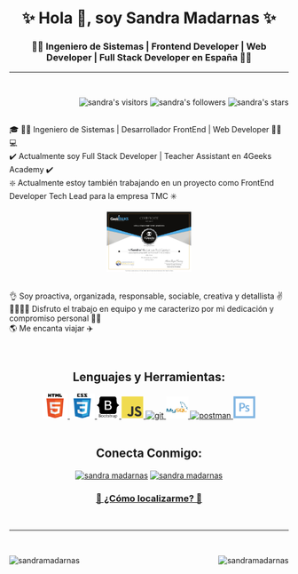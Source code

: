 <h1 align="center">✨ Hola 👋, soy Sandra Madarnas ✨</h1>
<h3 align="center">👨‍💻 Ingeniero de Sistemas | Frontend Developer | Web Developer | Full Stack Developer en España 👨‍💻</h3>
<hr><br>
<p align="right">
	<img alt="sandra's visitors" src="https://komarev.com/ghpvc/?username=SandraMadarnas&color=8c36db&style=flat&label=visitors" />
	<img alt="sandra's followers" src="https://img.shields.io/github/followers/SandraMadarnas?color=blueviolet" />
	<img alt="sandra's stars" src="https://img.shields.io/github/stars/SandraMadarnas?color=blueviolet" />
</p>
 <!--<p align="left"><img src="https://komarev.com/ghpvc/?username=SandraMadarnas&color=red&style=flat"></p>-->
<p>
	<br>
	🎓 👨‍💻 Ingeniero de Sistemas | Desarrollador FrontEnd | Web Developer 👨‍💻 💻
	<br>
	✔️ Actualmente soy Full Stack Developer | Teacher Assistant en 4Geeks Academy ✔️
	<br>
	❇️ Actualmente estoy también trabajando en un proyecto como FrontEnd Developer Tech Lead para la empresa TMC ✳️
	<br>
</p>
<div align="center" display="flex">
  <a href="Certificado Full Stack Developer 4Geeks Academy-Sandra Madarnas.png">
    <img width="30%" src="Certificado Full Stack Developer 4Geeks Academy-Sandra Madarnas.png" />
  </a>
</div>
<p>
	<br>
	👌 Soy proactiva, organizada, responsable, sociable, creativa y detallista ✌️
	<br>
	🧑‍🤝‍🧑👫 Disfruto el trabajo en equipo y me caracterizo por mi dedicación y compromiso personal 👬👭
	<br>
	🌎 Me encanta viajar ✈️
	<br>
</p>
<br>
<h2 align="center">Lenguajes y Herramientas:</h2>
<div align="center"> 
  <a title="HTML5" href="https://www.w3.org/html/" target="_blank" rel="noreferrer"> <img src="https://raw.githubusercontent.com/devicons/devicon/master/icons/html5/html5-original-wordmark.svg" alt="html5" width="45" height="45"/> </a> 
  <a title="CSS3" href="https://www.w3schools.com/css/" target="_blank" rel="noreferrer"> <img src="https://raw.githubusercontent.com/devicons/devicon/master/icons/css3/css3-original-wordmark.svg" alt="css3" width="45" height="45"/> </a> 
  <!--<a title="SASS" href="https://sass-lang.com" target="_blank" rel="noreferrer"> <img src="https://raw.githubusercontent.com/devicons/devicon/master/icons/sass/sass-original.svg" alt="sass" width="40" height="40"/> </a>-->
  <a title="Bootstrap" href="https://getbootstrap.com" target="_blank" rel="noreferrer"> <img src="https://raw.githubusercontent.com/devicons/devicon/master/icons/bootstrap/bootstrap-plain-wordmark.svg" alt="bootstrap" width="40" height="40"/> </a> 
  <!--<a title="Tailwind CSS" href="https://tailwindcss.com/" target="_blank" rel="noreferrer"> <img src="https://www.vectorlogo.zone/logos/tailwindcss/tailwindcss-icon.svg" alt="tailwind" width="40" height="40"/> 
  </a>-->
  <a title="JavaScript" href="https://developer.mozilla.org/en-US/docs/Web/JavaScript" target="_blank" rel="noreferrer"> <img src="https://raw.githubusercontent.com/devicons/devicon/master/icons/javascript/javascript-original.svg" alt="javascript" width="40" height="40"/> </a> 
  <!--<a title="TypeScript" href="https://www.typescriptlang.org/" target="_blank" rel="noreferrer"> <img src="https://raw.githubusercontent.com/devicons/devicon/master/icons/typescript/typescript-original.svg" alt="typescript" width="40" height="40"/> </a> 
  <a title="React" href="https://reactjs.org/" target="_blank" rel="noreferrer"> <img src="https://raw.githubusercontent.com/devicons/devicon/master/icons/react/react-original-wordmark.svg" alt="react" width="40" height="40"/> </a>-->
  <!--<a title="Angular" href="https://angular.io" target="_blank" rel="noreferrer"> <img src="https://angular.io/assets/images/logos/angular/angular.svg" alt="angular" width="40" height="40"/> 
  </a>-->
  <a title="Git" href="https://git-scm.com/" target="_blank" rel="noreferrer"> <img src="https://www.vectorlogo.zone/logos/git-scm/git-scm-icon.svg" alt="git" width="40" height="40"/> </a> 
  <!--<a title="Node.js" href="https://nodejs.org" target="_blank" rel="noreferrer"> <img src="https://raw.githubusercontent.com/devicons/devicon/master/icons/nodejs/nodejs-original-wordmark.svg" alt="nodejs" width="40" height="40"/> </a>-->
  <a title="MySQL" href="https://www.mysql.com/" target="_blank" rel="noreferrer"> <img src="https://raw.githubusercontent.com/devicons/devicon/master/icons/mysql/mysql-original-wordmark.svg" alt="mysql" width="40" height="40"/> </a> 
  <a title="Postman" href="https://postman.com" target="_blank" rel="noreferrer"> <img src="https://www.vectorlogo.zone/logos/getpostman/getpostman-icon.svg" alt="postman" width="40" height="40"/> </a> 
  <a title="Adobe Photoshop" href="https://www.photoshop.com/en" target="_blank" rel="noreferrer"> <img src="https://raw.githubusercontent.com/devicons/devicon/master/icons/photoshop/photoshop-line.svg" alt="photoshop" width="40" height="40"/> </a> 
  <!--<a title="Figma" href="https://www.figma.com/" target="_blank" rel="noreferrer"> <img src="https://www.vectorlogo.zone/logos/figma/figma-icon.svg" alt="figma" width="40" height="40"/> </a>-->
</div>
<br>
<h2 align="center">Conecta Conmigo:</h2>
<p align="center">
  <a href="https://www.linkedin.com/in/sandra-madarnas/" target="blank"><img align="center" src="https://raw.githubusercontent.com/rahuldkjain/github-profile-readme-generator/master/src/images/icons/Social/linked-in-alt.svg" alt="sandra madarnas" height="30" width="40" /></a>
  <a href="https://www.instagram.com/sandrascorpiona/" target="blank"><img align="center" src="https://raw.githubusercontent.com/rahuldkjain/github-profile-readme-generator/master/src/images/icons/Social/instagram.svg" alt="sandra madarnas" height="30" width="40" /></a>
  </p>
<h3 align="center"><a href="mailto:sandra.madarnas@gmail.com">📧 ¿Cómo localizarme? 📧 </a></h3>
<br><hr><br>

<p> <img align="left" src="https://github-readme-stats.vercel.app/api/top-langs?username=sandramadarnas&show_icons=true&locale=en&layout=compact" alt="sandramadarnas" /> </p>
<p> <img align="right" src="https://github-readme-stats.vercel.app/api?username=sandramadarnas&show_icons=true&locale=en" alt="sandramadarnas" /> </p>
